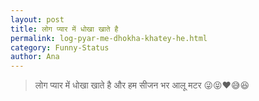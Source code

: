 ```yaml
---
layout: post
title: लोग प्यार में धोखा खाते है
permalink: log-pyar-me-dhokha-khatey-he.html
category: Funny-Status
author: Ana
---
```

> लोग प्यार में धोखा खाते है और हम सीजन भर आलू मटर 😜😝❤😅😆

